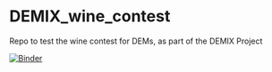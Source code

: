 # DEMIX_wine_contest
Repo to test the wine contest for DEMs, as part of the DEMIX Project

[![Binder](https://mybinder.org/badge_logo.svg)](https://mybinder.org/v2/gh/CarlosGrohmann/DEMIX_wine_contest/HEAD?labpath=wine_contest_20220308.ipynb)

